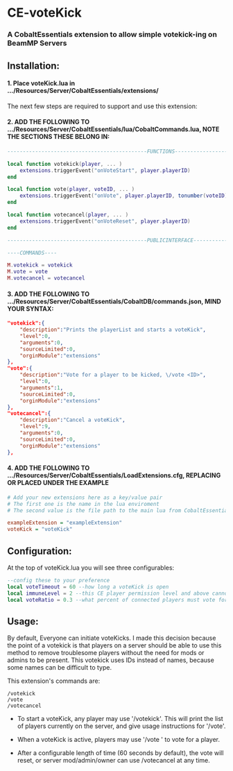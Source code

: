 # CE-voteKick

### A CobaltEssentials extension to allow simple votekick-ing on BeamMP Servers

## Installation:

#### 1. Place voteKick.lua in .../Resources/Server/CobaltEssentials/extensions/

The next few steps are required to support and use this extension:

#### 2. ADD THE FOLLOWING TO .../Resources/Server/CobaltEssentials/lua/CobaltCommands.lua, NOTE THE SECTIONS THESE BELONG IN:

```lua
---------------------------------------------FUNCTIONS---------------------------------------------

local function votekick(player, ... )
	extensions.triggerEvent("onVoteStart", player.playerID)
end

local function vote(player, voteID, ... )
	extensions.triggerEvent("onVote", player.playerID, tonumber(voteID))
end

local function votecancel(player, ... )
	extensions.triggerEvent("onVoteReset", player.playerID)
end

---------------------------------------------PUBLICINTERFACE---------------------------------------------

----COMMANDS----

M.votekick = votekick
M.vote = vote
M.votecancel = votecancel
```

#### 3. ADD THE FOLLOWING TO .../Resources/Server/CobaltEssentials/CobaltDB/commands.json, MIND YOUR SYNTAX:

```json
"votekick":{	
	"description":"Prints the playerList and starts a voteKick",
	"level":0,
	"arguments":0,
	"sourceLimited":0,
	"orginModule":"extensions"
},
"vote":{	
	"description":"Vote for a player to be kicked, \/vote <ID>",
	"level":0,
	"arguments":1,
	"sourceLimited":0,
	"orginModule":"extensions"
},
"votecancel":{	
	"description":"Cancel a voteKick",
	"level":9,
	"arguments":0,
	"sourceLimited":0,
	"orginModule":"extensions"
},
```

#### 4. ADD THE FOLLOWING TO .../Resources/Server/CobaltEssentials/LoadExtensions.cfg, REPLACING OR PLACED UNDER THE EXAMPLE

```cfg
# Add your new extensions here as a key/value pair
# The first one is the name in the lua enviroment
# The second value is the file path to the main lua from CobaltEssentials/extensions

exampleExtension = "exampleExtension"
voteKick = "voteKick"
```

## Configuration:
At the top of voteKick.lua you will see three configurables:

```lua
--config these to your preference
local voteTimeout = 60 --how long a voteKick is open
local immuneLevel = 2 --this CE player permission level and above cannot be voted for
local voteRatio = 0.3 --what percent of connected players must vote for a candidate for them to be kicked
```

## Usage:

By default, Everyone can initiate voteKicks. I made this decision because the point of a votekick is that players on a server should be able to use this method to remove troublesome players without the need for mods or admins to be present. This votekick uses IDs instead of names, because some names can be difficult to type.

This extension's commands are:
```
/votekick
/vote
/votecancel
```

* To start a voteKick, any player may use '/votekick'. This will print the list of players currently on the server, and give usage instructions for '/vote'.

* When a voteKick is active, players may use '/vote <playerID>' to vote for a player.

* After a configurable length of time (60 seconds by default), the vote will reset, or server mod/admin/owner can use /votecancel at any time.
